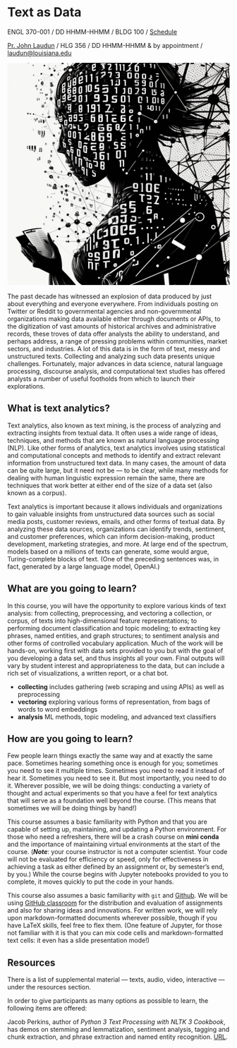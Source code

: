 

# Text as Data

ENGL 370-001 / DD HHMM-HHMM / BLDG 100 / [Schedule]()

[Pr. John Laudun](https://johnlaudun.net/) / HLG 356 / DD HHMM-HHMM & by appointment / laudun@louisiana.edu

![](assets/mid-journey.png) 

The past decade has witnessed an explosion of data produced by just about everything and everyone everywhere. From individuals posting on Twitter or Reddit to governmental agencies and non-governmental organizations making data available either through documents or APIs, to the digitization of vast amounts of historical archives and administrative records, these troves of data offer analysts the ability to understand, and perhaps address, a range of  pressing problems within communities, market sectors, and industries. A lot of this data is in the form of text, messy and unstructured texts. Collecting and analyzing such data presents unique challenges. Fortunately, major advances in data science, natural language processing, discourse analysis, and computational text studies has offered analysts a number of useful footholds from which to launch their explorations. 

## What is text analytics?

Text analytics, also known as text mining, is the process of analyzing and extracting insights from textual data. It often uses a wide range of ideas, techniques, and methods that are known as natural language processing (NLP). Like other forms of analytics, text analytics involves using statistical and computational concepts and methods to identify and extract relevant information from unstructured text data. In many cases, the amount of data can be quite large, but it need not be — to be clear, while many methods for dealing with human linguistic expression remain the same, there are techniques that work better at either end of the size of a data set (also known as a corpus). 

Text analytics is important because it allows individuals and organizations to gain valuable insights from unstructured data sources such as social media posts, customer reviews, emails, and other forms of textual data. By analyzing these data sources, organizations can identify trends, sentiment, and customer preferences, which can inform decision-making, product development, marketing strategies, and more. At large end of the spectrum, models based on a millions of texts can generate, some would argue, Turing-complete blocks of text. (One of the preceding sentences  was, in fact, generated by a large language model, OpenAI.)

## What are you going to learn?

In this course, you will have the opportunity to explore various kinds of text analysis: from collecting, preprocessing, and vectoring a collection, or corpus, of texts into high-dimensional feature representations; to performing document classification and topic modeling; to extracting key phrases, named entities, and graph structures; to sentiment analysis and other forms of controlled vocabulary application. Much of the work will be hands-on, working first with data sets provided to you but with the goal of you developing a data set, and thus insights all your own. Final outputs will vary by student interest and appropriateness to the data, but can include a rich set of visualizations, a written report, or a chat bot. 

- **collecting** includes gathering (web scraping and using APIs) as well as preprocessing
- **vectoring** exploring various forms of representation, from bags of words to word embeddings
- **analysis** ML methods, topic modeling, and advanced text classifiers

## How are you going to learn?

Few people learn things exactly the same way and at exactly the same pace. Sometimes hearing something once is enough for you; sometimes you need to see it multiple times. Sometimes you need to read it instead of hear it. Sometimes you need to see it. But most importantly, you need to do it. Wherever possible, we will be doing things: conducting a variety of thought and actual experiments so that you have a feel for text analytics that will serve as a foundation well beyond the course. (This means that sometimes we will be doing things by hand!)

This course assumes a basic familiarity with Python and that you are capable of setting up, maintaining, and updating a Python environment. For those who need a refreshers, there will be a crash course on **mini conda** and the importance of maintaining virtual environments at the start of the course. (***Note***: your course instructor is not a computer scientist. Your code will not be evaluated for efficiency or speed, only for effectiveness in achieving a task as either defined by an assignment or, by semester’s end, by you.) While the course begins with Jupyter notebooks provided to you to complete, it moves quickly to put the code in your hands. 

This course also assumes a basic familiarity with `git` and [Github](https://github.com). We will be using [GitHub classroom](https://classroom.github.com) for the distribution and evaluation of assignments and also for sharing ideas and innovations. For written work, we will rely upon markdown-formatted documents wherever possible, though if you have  LaTeX skills, feel free to flex them. (One feature of Jupyter, for those not familiar with it is that you can mix code cells and markdown-formatted text cells: it even has a slide presentation mode!)

## Resources

There is a list of supplemental material — texts, audio, video, interactive — under the resources section.

In order to give participants as many options as possible to learn, the following items are offered:

Jacob Perkins, author of *Python 3 Text Processing with NLTK 3 Cookbook*, has demos on stemming and lemmatization, sentiment analysis, tagging and chunk extraction, and phrase extraction and named entity recognition. [URL](http://text-processing.com).